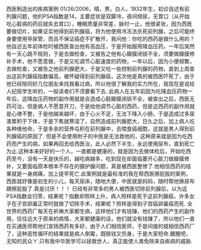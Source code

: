 西医制造出的疾病案例
01/26/2006，晴，男，白人，1932年生，初诊自述有前列腺问题，他的PSA指数是14，主要症状是双脚冷，夜间频尿，无胃口（从开始吃心脏病的药后就失去胃口），睡眠质量非常差，脉时一止，他很紧张，因为西医要做切片，如果证实他得到前列腺癌，将为他使用冷冻法杀死前列腺，之后可能终身要使用导尿管，而且不保证癌症不扩散开，我问他：你吃的西药是做什么用的？他自述五年前体检时被西医查出他有高血压，于是开始服用降血压药，一年后突然有一天心跳不规则，于是去做检查，又被告之他有心瓣膜闭锁不全，须要做瓣膜修补手术，他不愿意做，于是又吃调节心脏速度的药物，一年以后，因为小便频繁，去做检查，又被告之他前列腺肥大，于是又吃一些控制前列腺的药物，直到上周查出这前列腺癌指数偏高，被怀疑得到前列腺癌，这次他是真的被西医吓死了，由于他已经陪同好几位朋友来找我看过病，所以他很了解我的实力所在，我现在是说给人纪班学生听的，一般读者们不须要看下去.
此病人在五年前因为吃降血压药物一年后，这降血压药物的副作用就是会造成心脏瓣膜闭锁不全，被查出之后，西医无药可治，但是病人不愿意开刀，于是给他调节心脏的西药，但是这西药的副作用就是心律不整，于是他越来越坏，由于心火不足，无法下降入小肠，于是造成过多尿液累积于下体，于是下焦就寒湿了，自然造成前列腺肥大，日久之后，加上病人吃各种维他命，于是多余的营养屯积在前列腺中，去喂食癌细胞，这就是男人得到前列腺癌的原因了.
 但是不会使用附子的中医是无法救他的，这种原来就是因为吃西药而产生的病，如果再回去给西医治，此人必然下半生，永远使用尿布，直到死亡为止.这种本来好好的一个人，一直都是健康的，就是因为去做体检后，开始吃西药至今，没有一天是快乐的，越吃病越多，吃到现在却面临要开心脏刀做瓣膜修补，又要面临原本根本不存在的摄护腺问题，真是被西医整惨了.他相信西药的结果就是一身病痛，加上提早死亡.此案例就是最标准的我在帮西医擦屁股的案例，西医就好像是初生的小儿，每天尿床，随地大便，中医就是妈妈，随时帮他换尿布跟擦屁股了.真是讨厌！！！
已经有非常多的男人被西医切除前列腺后，以为这PSA指数会归零，结果呢？指数却照样上升，病人照样是死于这前列腺癌，许多女子在子宫卵巢正常时就做了切除手术，结果呢？照样是得到子宫癌卵巢癌而死.
全世界的西药厂每天在祈祷大家都生病，这样他们才有钱赚，他们的西药产生的副作用，往往远大于原来的病情，大家都健康的话，他们就没有钱赚了，所以他们一直在买通医师帮他们宣扬西药有多好，由于人们相信医师，于是间接的就相信西药厂了，这种恶性循环的结果就是病人倒霉，既赔钱又伤身，于是大家短命.醒醒吧，无知的民众ㄚ.只有我中华医学可以拯救世人，真正能使人类免除来自疾病的威胁.